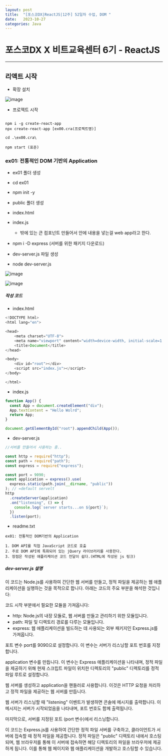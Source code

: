 ```yaml
---
layout: post
title:  "[포스코DX|ReactJS|12주] 52일차 수업, DOM "
date:   2023-10-27
categories: Java
---
```


# 포스코DX X 비트교육센터 6기 - ReactJS

---

## 리액트 시작 

- 확장 설치

![image](https://github.com/talkingOrange/talkingOrange.github.io/assets/88815795/69dfddf2-ef37-4ef8-9639-c8788e7e9bc4)

- 프로젝트 시작

```console

npm i -g create-react-app
npx create-react-app [ex00.cra(프로젝트명)]

cd .\ex00.cra\

npm start (표준)
```

### ex01: 전통적인 DOM 기반의 Application

- ex01 폴더 생성
- cd ex01
- npm init -y
- public 폴더 생성
- index.html
- index.js
    + 밖에 있는 큰 컴포넌트 만들어서 안에 내용을 넣는걸 web app라고 한다.

- npm i -D express (서버를 위한 패키지 다운로드)
- dev-server.js 파일 생성
- node dev-server.js

![image](https://github.com/talkingOrange/talkingOrange.github.io/assets/88815795/0195320b-689d-4eb9-9d99-37ac6849eced)

![image](https://github.com/talkingOrange/talkingOrange.github.io/assets/88815795/2f5baace-d7bb-411e-9edf-a2e93945c786)



##### 작성 코드

- index.html

```js
<!DOCTYPE html>
<html lang="en">

<head>
    <meta charset="UTF-8">
    <meta name="viewport" content="width=device-width, initial-scale=1.0">
    <title>Document</title>
</head>

<body>
    <div id="root"></div>
    <script src="index.js"></script>
</body>

</html>
```

- index.js

```js
function App() {
  const App = document.createElement("div");
  App.textContent = "Hello Wolrd";
  return App;
}

document.getElementById("root").appendChild(App());

```

- dev-server.js

```js
//서버를 만들어서 사용하는 중..

const http = require("http");
const path = require("path");
const express = require("express");

const port = 9090;
const application = express().use(
  express.static(path.join(__dirname, "public"))
); // =default servelt
http
  .createServer(application)
  .on("listening", () => {
    console.log(`server starts...on ${port}`);
  })
  .listen(port);

```


- readme.txt

```console
ex01: 전통적인 DOM기반의 Application

1. DOM API를 직접 JavaScript 코드로 호출
2. 주로 DOM API에 특화되어 있는 jQuery 라이브러리를 사용한다.
3. 장점은 작성된 애플리케이션 코드 전달이 쉽다.(HTML에 작성된 js 링크)
```



#####  dev-server.js 설명

이 코드는 Node.js를 사용하여 간단한 웹 서버를 만들고, 정적 파일을 제공하는 웹 애플리케이션을 실행하는 것을 목적으로 합니다. 아래는 코드의 주요 부분을 해석한 것입니다:

코드 시작 부분에서 필요한 모듈을 가져옵니다:

- http: Node.js의 내장 모듈로, 웹 서버를 만들고 관리하기 위한 모듈입니다.
- path: 파일 및 디렉토리 경로를 다루는 모듈입니다.
- express: 웹 애플리케이션을 빌드하는 데 사용되는 외부 패키지인 Express.js를 가져옵니다.

포트 변수 port를 9090으로 설정합니다. 이 변수는 서버가 리스닝할 포트 번호를 지정합니다.

application 변수를 만듭니다. 이 변수는 Express 애플리케이션을 나타내며, 정적 파일을 제공하기 위해 현재 스크립트 파일이 위치한 디렉토리의 "public" 디렉토리를 정적 파일 루트로 설정합니다.

웹 서버를 생성하고 application을 핸들러로 사용합니다. 이것은 HTTP 요청을 처리하고 정적 파일을 제공하는 웹 서버를 만듭니다.

웹 서버가 리스닝할 때 "listening" 이벤트가 발생하면 콘솔에 메시지를 출력합니다. 이 메시지는 서버가 시작되었음을 나타내며, 포트 번호도 함께 출력됩니다.

마지막으로, 서버를 지정된 포트 (port 변수)에서 리스닝합니다.

이 코드는 Express.js를 사용하여 간단한 정적 파일 서버를 구축하고, 클라이언트가 서버에 접속할 때 정적 파일을 제공합니다. 정적 파일은 "public" 디렉토리 내에서 호스팅되며, 웹 브라우저를 통해 이 서버에 접속하면 해당 디렉토리의 파일을 브라우저에 제공하게 됩니다. 이를 통해 웹 페이지와 웹 애플리케이션을 개발하고 호스팅할 수 있습니다.
